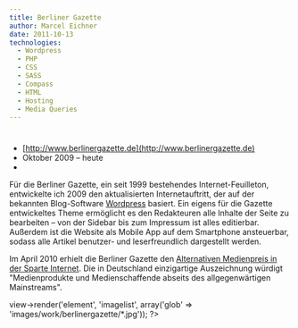 ```yaml
---
title: Berliner Gazette
author: Marcel Eichner
date: 2011-10-13
technologies:
  - Wordpress
  - PHP
  - CSS
  - SASS
  - Compass
  - HTML
  - Hosting
  - Media Queries
---
```


# <?= $pageTitle ?>

* [http://www.berlinergazette.de](http://www.berlinergazette.de)
* Oktober 2009 – heute
* <?= implode(', ', $technologies); ?>  

Für die Berliner Gazette, ein seit 1999 bestehendes Internet-Feuilleton,
entwickelte ich 2009 den aktualisierten Internetauftritt, der auf der bekannten
Blog-Software [Wordpress](http://www.wordpress.org/) basiert. Ein eigens für die Gazette entwickeltes Theme
ermöglicht es den Redakteuren alle Inhalte der Seite zu bearbeiten – von der
Sidebar bis zum Impressum ist alles editierbar. Außerdem ist die Website als Mobile App auf dem Smartphone ansteuerbar, sodass alle Artikel benutzer- und leserfreundlich dargestellt werden.

Im April 2010 erhielt die Berliner Gazette den [Alternativen Medienpreis in
der Sparte Internet](http://www.alternativer-medienpreis.de/). Die in Deutschland einzigartige Auszeichnung
würdigt "Medienprodukte und Medienschaffende abseits des allgegenwärtigen
Mainstreams".

<?= $this->view->render('element', 'imagelist', array('glob' => 'images/work/berlinergazette/*.jpg')); ?>
